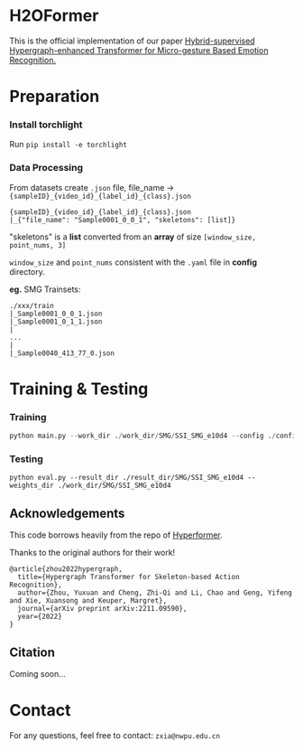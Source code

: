 # H2OFormer
This is the official implementation of our paper [ Hybrid-supervised Hypergraph-enhanced Transformer for Micro-gesture Based Emotion Recognition.]()

# Preparation
### Install torchlight
Run `pip install -e torchlight`

### Data Processing

From datasets create `.json` file, file_name -> `{sampleID}_{video_id}_{label_id}_{class}.json`
```
{sampleID}_{video_id}_{label_id}_{class}.json
|_{"file_name": "Sample0001_0_0_1", "skeletons": [list]}
```

"skeletons" is a **list** converted from an **array** of size `[window_size, point_nums, 3]`

`window_size` and `point_nums` consistent with the `.yaml` file in **config** directory.

**eg.**  SMG Trainsets:

```
./xxx/train
|_Sample0001_0_0_1.json
|_Sample0001_0_1_1.json
|
...
|
|_Sample0040_413_77_0.json
```

# Training & Testing

### Training

```python
python main.py --work_dir ./work_dir/SMG/SSI_SMG_e10d4 --config ./config/smg_ssi.yaml --device 0
```

### Testing

```
python eval.py --result_dir ./result_dir/SMG/SSI_SMG_e10d4 --weights_dir ./work_dir/SMG/SSI_SMG_e10d4
```


## Acknowledgements

This code borrows heavily from the repo of [Hyperformer](https://github.com/ZhouYuxuanYX/Hyperformer). 

Thanks to the original authors for their work!

```
@article{zhou2022hypergraph,
  title={Hypergraph Transformer for Skeleton-based Action Recognition},
  author={Zhou, Yuxuan and Cheng, Zhi-Qi and Li, Chao and Geng, Yifeng and Xie, Xuansong and Keuper, Margret},
  journal={arXiv preprint arXiv:2211.09590},
  year={2022}
}
```

## Citation

Coming soon...

# Contact
For any questions, feel free to contact: `zxia@nwpu.edu.cn`

